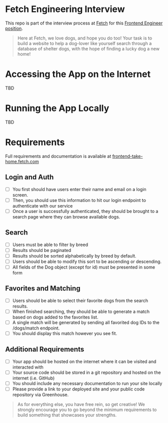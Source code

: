 # Fetch Engineering Interview

This repo is part of the interview process at [Fetch](https://fetch.com/) for this [Frontend Engineer position](https://www.linkedin.com/jobs/view/4124831252/).

> Here at Fetch, we love dogs, and hope you do too! Your task is to build a website to help a dog-lover like yourself search through a database of shelter dogs, with the hope of finding a lucky dog a new home!

# Accessing the App on the Internet

TBD

# Running the App Locally

TBD

# Requirements

Full requirements and documentation is available at [frontend-take-home.fetch.com](https://frontend-take-home.fetch.com/)

## Login and Auth

- [ ] You first should have users enter their name and email on a login screen.
- [ ] Then, you should use this information to hit our login endpoint to authenticate with our service
- [ ] Once a user is successfully authenticated, they should be brought to a search page where they can browse available dogs.

## Search

- [ ] Users must be able to filter by breed
- [ ] Results should be paginated
- [ ] Results should be sorted alphabetically by breed by default.
- [ ] Users should be able to modify this sort to be ascending or descending.
- [ ] All fields of the Dog object (except for id) must be presented in some form

## Favorites and Matching

- [ ] Users should be able to select their favorite dogs from the search results.
- [ ] When finished searching, they should be able to generate a match based on dogs added to the favorites list.
- [ ] A single match will be generated by sending all favorited dog IDs to the /dogs/match endpoint.
- [ ] You should display this match however you see fit.

## Additional Requirements

- [ ] Your app should be hosted on the internet where it can be visited and interacted with
- [ ] Your source code should be stored in a git repository and hosted on the internet (i.e. GitHub)
- [ ] You should include any necessary documentation to run your site locally
- [ ] Please provide a link to your deployed site and your public code repository via Greenhouse.

> As for everything else, you have free rein, so get creative! We strongly encourage you to go beyond the minimum requirements to build something that showcases your strengths.
